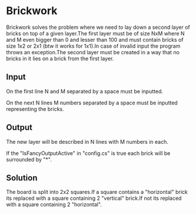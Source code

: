 # Brickwork
Brickwork solves the problem where we need to lay down a second layer of bricks on top of a given layer.The first layer must be of size NxM where N and M even bigger than 0 and lesser than 100 and must contain bricks of size 1x2 or 2x1 (btw it works for 1x1).In case of invalid input the program throws an exception.The second layer must be created in a way that no bricks in it lies on a brick from the first layer.

## Input
On the first line N and M separated by a space must be inputted.

On the next N lines M numbers separated by a space must be inputted representing the bricks.

## Output
The new layer will be described in N lines with M numbers in each.

If the "IsFancyOutputActive" in "config.cs" is true each brick will be surrounded by "*".

## Solution
The board is split into 2x2 squares.If a square contains a "horizontal" brick its replaced with a square containing 2 "vertical" brick.If not its replaced with a square containing 2 "horizontal".
